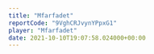 ```yaml
---
title: "Mfarfadet"
reportCode: "9VghCRJvynYPpxG1"
player: "Mfarfadet"
date: 2021-10-10T19:07:58.024000+00:00
---
```

